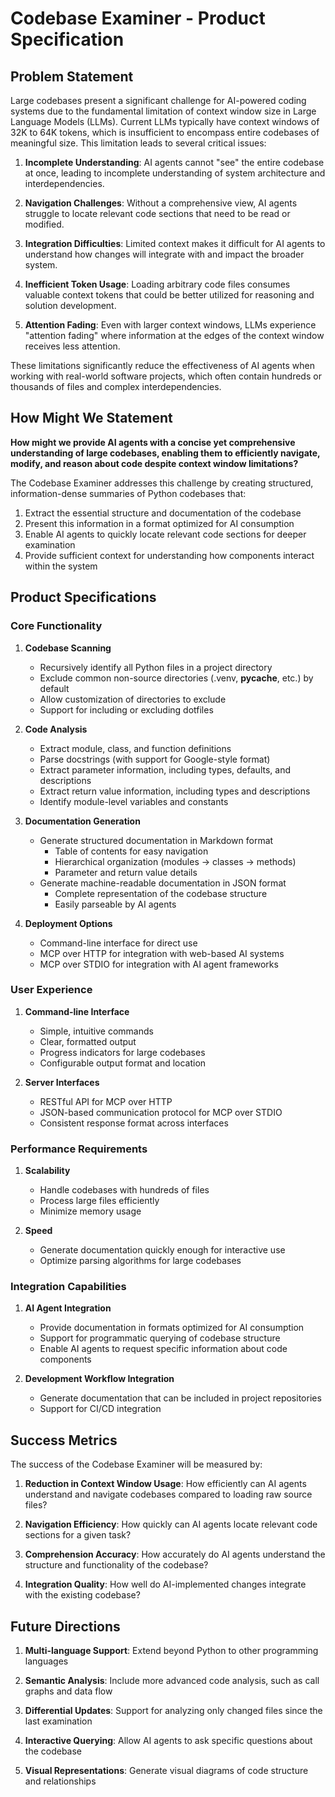 # Codebase Examiner - Product Specification

## Problem Statement

Large codebases present a significant challenge for AI-powered coding systems due to the fundamental limitation of context window size in Large Language Models (LLMs). Current LLMs typically have context windows of 32K to 64K tokens, which is insufficient to encompass entire codebases of meaningful size. This limitation leads to several critical issues:

1. **Incomplete Understanding**: AI agents cannot "see" the entire codebase at once, leading to incomplete understanding of system architecture and interdependencies.

2. **Navigation Challenges**: Without a comprehensive view, AI agents struggle to locate relevant code sections that need to be read or modified.

3. **Integration Difficulties**: Limited context makes it difficult for AI agents to understand how changes will integrate with and impact the broader system.

4. **Inefficient Token Usage**: Loading arbitrary code files consumes valuable context tokens that could be better utilized for reasoning and solution development.

5. **Attention Fading**: Even with larger context windows, LLMs experience "attention fading" where information at the edges of the context window receives less attention.

These limitations significantly reduce the effectiveness of AI agents when working with real-world software projects, which often contain hundreds or thousands of files and complex interdependencies.

## How Might We Statement

**How might we provide AI agents with a concise yet comprehensive understanding of large codebases, enabling them to efficiently navigate, modify, and reason about code despite context window limitations?**

The Codebase Examiner addresses this challenge by creating structured, information-dense summaries of Python codebases that:

1. Extract the essential structure and documentation of the codebase
2. Present this information in a format optimized for AI consumption
3. Enable AI agents to quickly locate relevant code sections for deeper examination
4. Provide sufficient context for understanding how components interact within the system

## Product Specifications

### Core Functionality

1. **Codebase Scanning**
   - Recursively identify all Python files in a project directory
   - Exclude common non-source directories (.venv, __pycache__, etc.) by default
   - Allow customization of directories to exclude
   - Support for including or excluding dotfiles

2. **Code Analysis**
   - Extract module, class, and function definitions
   - Parse docstrings (with support for Google-style format)
   - Extract parameter information, including types, defaults, and descriptions
   - Extract return value information, including types and descriptions
   - Identify module-level variables and constants

3. **Documentation Generation**
   - Generate structured documentation in Markdown format
     - Table of contents for easy navigation
     - Hierarchical organization (modules → classes → methods)
     - Parameter and return value details
   - Generate machine-readable documentation in JSON format
     - Complete representation of the codebase structure
     - Easily parseable by AI agents

4. **Deployment Options**
   - Command-line interface for direct use
   - MCP over HTTP for integration with web-based AI systems
   - MCP over STDIO for integration with AI agent frameworks

### User Experience

1. **Command-line Interface**
   - Simple, intuitive commands
   - Clear, formatted output
   - Progress indicators for large codebases
   - Configurable output format and location

2. **Server Interfaces**
   - RESTful API for MCP over HTTP
   - JSON-based communication protocol for MCP over STDIO
   - Consistent response format across interfaces

### Performance Requirements

1. **Scalability**
   - Handle codebases with hundreds of files
   - Process large files efficiently
   - Minimize memory usage

2. **Speed**
   - Generate documentation quickly enough for interactive use
   - Optimize parsing algorithms for large codebases

### Integration Capabilities

1. **AI Agent Integration**
   - Provide documentation in formats optimized for AI consumption
   - Support for programmatic querying of codebase structure
   - Enable AI agents to request specific information about code components

2. **Development Workflow Integration**
   - Generate documentation that can be included in project repositories
   - Support for CI/CD integration

## Success Metrics

The success of the Codebase Examiner will be measured by:

1. **Reduction in Context Window Usage**: How efficiently can AI agents understand and navigate codebases compared to loading raw source files?

2. **Navigation Efficiency**: How quickly can AI agents locate relevant code sections for a given task?

3. **Comprehension Accuracy**: How accurately do AI agents understand the structure and functionality of the codebase?

4. **Integration Quality**: How well do AI-implemented changes integrate with the existing codebase?

## Future Directions

1. **Multi-language Support**: Extend beyond Python to other programming languages

2. **Semantic Analysis**: Include more advanced code analysis, such as call graphs and data flow

3. **Differential Updates**: Support for analyzing only changed files since the last examination

4. **Interactive Querying**: Allow AI agents to ask specific questions about the codebase

5. **Visual Representations**: Generate visual diagrams of code structure and relationships
